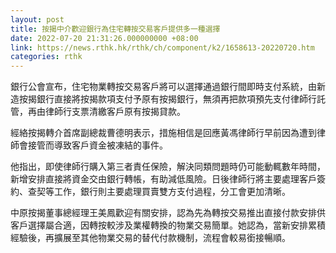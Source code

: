 ```yaml
---
layout: post
title: 按揭中介歡迎銀行為住宅轉按交易客戶提供多一種選擇
date: 2022-07-20 21:31:26.000000000 +08:00
link: https://news.rthk.hk/rthk/ch/component/k2/1658613-20220720.htm
categories: rthk
---
```


銀行公會宣布，住宅物業轉按交易客戶將可以選擇通過銀行間即時支付系統，由新造按揭銀行直接將按揭款項支付予原有按揭銀行，無須再把款項預先支付律師行託管，再由律師行支票清繳客戶原有按揭貸款。

經絡按揭轉介首席副總裁曹德明表示，措施相信是回應黃馮律師行早前因為遭到律師會接管而導致客戶資金被凍結的事件。

他指出，即使律師行購入第三者責任保險，解決同類問題時仍可能動輒數年時間，新增安排直接將資金交由銀行轉帳，有助減低風險。日後律師行將主要處理客戶簽約、查契等工作，銀行則主要處理買賣雙方支付過程，分工會更加清晰。

中原按揭董事總經理王美鳳歡迎有關安排，認為先為轉按交易推出直接付款安排供客戶選擇屬合適，因轉按較涉及業權轉換的物業交易簡單。她認為，當新安排累積經驗後，再擴展至其他物業交易的替代付款機制，流程會較易銜接暢順。
